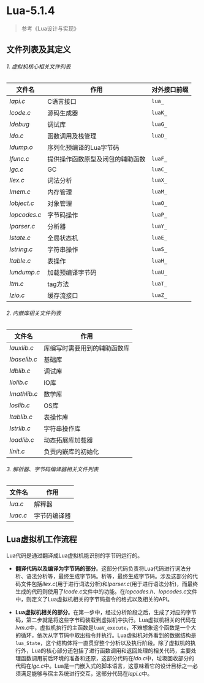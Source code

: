 # Lua-5.1.4

> 参考《Lua设计与实现》

## 文件列表及其定义

###### 1. 虚拟机核心相关文件列表

| 文件名          | 作用               | 对外接口前缀  |
| ------------ | ---------------- | ------- |
| *lapi.c*     | C语言接口            | `lua_`  |
| *lcode.c*    | 源码生成器            | `luaK_` |
| *ldebug*     | 调试库              | `luaG_` |
| *ldo.c*      | 函数调用及栈管理         | `luaD_` |
| *ldump.o*    | 序列化预编译的Lua字节码    |         |
| *lfunc.c*    | 提供操作函数原型及闭包的辅助函数 | `luaF_` |
| *lgc.c*      | GC               | `luaC_` |
| *llex.c*     | 词法分析             | `luaX_` |
| *lmem.c*     | 内存管理             | `luaM_` |
| *lobject.c*  | 对象管理             | `luaO_` |
| *lopcodes.c* | 字节码操作            | `luaP_` |
| *lparser.c*  | 分析器              | `luaY_` |
| *lstate.c*   | 全局状态机            | `luaE_` |
| *lstring.c*  | 字符串操作            | `luaS_` |
| *ltable.c*   | 表操作              | `luaH_` |
| *lundump.c*  | 加载预编译字节码         | `luaU_` |
| *ltm.c*      | tag方法            | `luaT_` |
| *lzio.c*     | 缓存流接口            | `luaZ_` |

###### 2. 内嵌库相关文件列表

| 文件名          | 作用             |
| ------------ | -------------- |
| *lauxlib.c*  | 库编写时需要用到的辅助函数库 |
| *lbaselib.c* | 基础库            |
| *ldblib.c*   | 调试库            |
| *liolib.c*   | IO库            |
| *lmathlib.c* | 数学库            |
| *loslib.c*   | OS库            |
| *ltablib.c*  | 表操作库           |
| *lstrlib.c*  | 字符串操作库         |
| *loadlib.c*  | 动态拓展库加载器       |
| *linit.c*    | 负责内嵌库的初始化      |

###### 3. 解析器、字节码编译器相关文件列表

| 文件名      | 作用     |
| -------- | ------ |
| *lua.c*  | 解释器    |
| *luac.c* | 字节码编译器 |

## Lua虚拟机工作流程

Lua代码是通过翻译成Lua虚拟机能识别的字节码运行的。

- **翻译代码以及编译为字节码的部分**。这部分代码负责将Lua代码进行词法分析、语法分析等，最终生成字节码。析等，最终生成字节码。涉及这部分的代码文件包括*llex.c*(用于进行词法分析)和*lparser.c*(用于进行语法分析)，而最终生成的代码则使用了*lcode.c*文件中的功能。在*lopcodes.h*、*lopcodes.c*文件中，则定义了Lua虚拟机相关的字节码指令的格式以及相关的API。

- **Lua虚拟机相关的部分**。在第一步中，经过分析阶段之后，生成了对应的字节码，第二步就是将这些字节码装载到虚拟机中执行。Lua虚拟机相关的代码在*lvm.c*中，虚拟机执行的主函数是`luaV_execute`，不难想象这个函数是一个大的循环，依次从字节码中取出指令并执行。Lua虚拟机对外看到的数据结构是`lua_State`，这个结构体将一直贯穿整个分析以及执行阶段。除了虚拟机的执行外，Lua的核心部分还包括了进行函数调用和返回处理的相关代码，主要处理函数调用前后环境的准备和还原，这部分代码在*ldo.c*中，垃圾回收部分的代码在*lgc.c*中。Lua是一门嵌入式的脚本语言，这意味着它的设计目标之一必须满足能够与宿主系统进行交互，这部分代码在*lapi.c*中。
